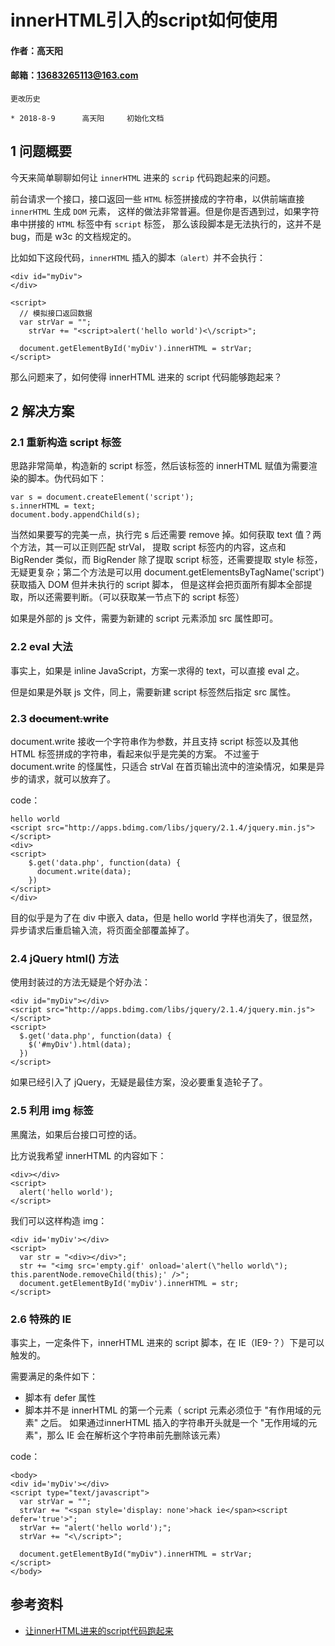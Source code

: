 # innerHTML引入的script如何使用

#### 作者：高天阳
#### 邮箱：13683265113@163.com

```
更改历史

* 2018-8-9      高天阳	    初始化文档

```

## 1 问题概要

今天来简单聊聊如何让 `innerHTML` 进来的 `scrip` 代码跑起来的问题。

前台请求一个接口，接口返回一些 `HTML` 标签拼接成的字符串，以供前端直接 `innerHTML` 生成 `DOM` 元素，
这样的做法非常普遍。但是你是否遇到过，如果字符串中拼接的 `HTML` 标签中有 `script` 标签，
那么该段脚本是无法执行的，这并不是 bug，而是 w3c 的文档规定的。

比如如下这段代码，`innerHTML` 插入的脚本`（alert）`并不会执行：

```
<div id="myDiv">
</div>

<script>
  // 模拟接口返回数据
  var strVar = "";
    strVar += "<script>alert('hello world')<\/script>";

  document.getElementById('myDiv').innerHTML = strVar;
</script>
```
那么问题来了，如何使得 innerHTML 进来的 script 代码能够跑起来？

## 2 解决方案

### 2.1 重新构造 script 标签

思路非常简单，构造新的 script 标签，然后该标签的 innerHTML 赋值为需要渲染的脚本。伪代码如下：

```
var s = document.createElement('script');
s.innerHTML = text;
document.body.appendChild(s);
```

当然如果要写的完美一点，执行完 s 后还需要 remove 掉。如何获取 text 值？两个方法，其一可以正则匹配 strVal，
提取 script 标签内的内容，这点和 BigRender 类似，而 BigRender 除了提取 script 标签，还需要提取 style 标签，
无疑更复杂；第二个方法是可以用 document.getElementsByTagName('script') 获取插入 DOM 但并未执行的 script 脚本，
但是这样会把页面所有脚本全部提取，所以还需要判断。（可以获取某一节点下的 script 标签）

如果是外部的 js 文件，需要为新建的 script 元素添加 src 属性即可。

### 2.2 eval 大法

事实上，如果是 inline JavaScript，方案一求得的 text，可以直接 eval 之。

但是如果是外联 js 文件，同上，需要新建 script 标签然后指定 src 属性。

### 2.3 ~~document.write~~

document.write 接收一个字符串作为参数，并且支持 script 标签以及其他 HTML 标签拼成的字符串，看起来似乎是完美的方案。
不过鉴于 document.write 的怪属性，只适合 strVal 在首页输出流中的渲染情况，如果是异步的请求，就可以放弃了。

code：

```
hello world
<script src="http://apps.bdimg.com/libs/jquery/2.1.4/jquery.min.js"></script>
<div>
<script>
    $.get('data.php', function(data) {
      document.write(data);
    })
</script>
</div>
```

目的似乎是为了在 div 中嵌入 data，但是 hello world 字样也消失了，很显然，异步请求后重启输入流，将页面全部覆盖掉了。

### 2.4 jQuery html() 方法

使用封装过的方法无疑是个好办法：

```
<div id="myDiv"></div>
<script src="http://apps.bdimg.com/libs/jquery/2.1.4/jquery.min.js"></script>
<script>
  $.get('data.php', function(data) {
    $('#myDiv').html(data);
  })
</script>
```

如果已经引入了 jQuery，无疑是最佳方案，没必要重复造轮子了。

### 2.5 利用 img 标签

黑魔法，如果后台接口可控的话。

比方说我希望 innerHTML 的内容如下：

```
<div></div>
<script>
  alert('hello world');
</script>
```

我们可以这样构造 img：

```
<div id='myDiv'></div>
<script>
  var str = "<div></div>";
  str += "<img src='empty.gif' onload='alert(\"hello world\"); this.parentNode.removeChild(this);' />";
  document.getElementById('myDiv').innerHTML = str;
</script>
```

### 2.6 特殊的 IE

事实上，一定条件下，innerHTML 进来的 script 脚本，在 IE（IE9-？）下是可以触发的。

需要满足的条件如下：

* 脚本有 defer 属性
* 脚本并不是 innerHTML 的第一个元素（ script 元素必须位于 "有作用域的元素" 之后。
如果通过innerHTML 插入的字符串开头就是一个 "无作用域的元素"，那么 IE 会在解析这个字符串前先删除该元素）

code：

```
<body> 
<div id='myDiv'></div>
<script type="text/javascript">
  var strVar = "";
  strVar += "<span style='display: none'>hack ie</span><script defer='true'>";
  strVar += "alert('hello world');";
  strVar += "<\/script>";

  document.getElementById("myDiv").innerHTML = strVar;
</script>
</body>
```

## 参考资料

* [让innerHTML进来的script代码跑起来](http://www.cnblogs.com/zichi/p/run-innerHTML-script.html)